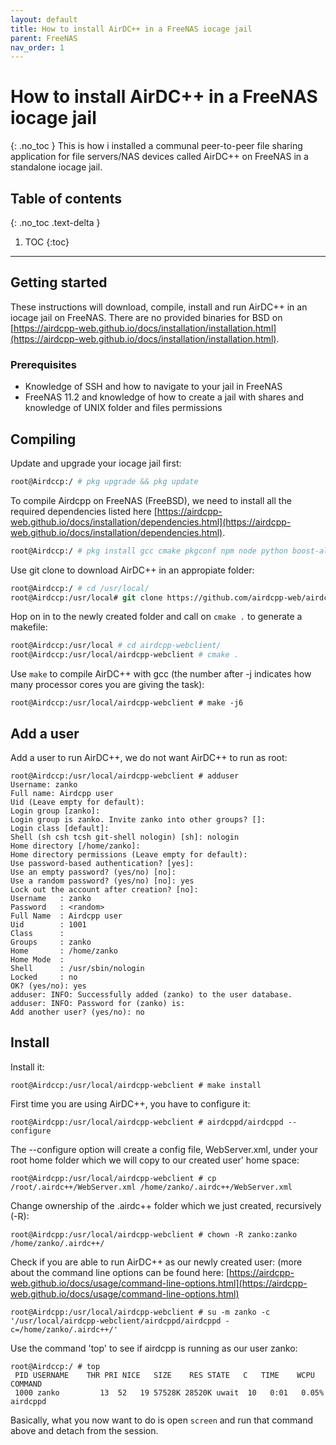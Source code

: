 ```yaml
---
layout: default
title: How to install AirDC++ in a FreeNAS iocage jail
parent: FreeNAS
nav_order: 1
---
```


# How to install AirDC++ in a FreeNAS iocage jail
{: .no_toc }
This is how i installed a communal peer-to-peer file sharing application for file servers/NAS devices called AirDC++ on FreeNAS in a standalone iocage jail.

## Table of contents
{: .no_toc .text-delta }

1. TOC
{:toc}
---
## Getting started
These instructions will download, compile, install and run AirDC++ in an iocage jail on FreeNAS. There are no provided binaries for BSD on [https://airdcpp-web.github.io/docs/installation/installation.html](https://airdcpp-web.github.io/docs/installation/installation.html).

### Prerequisites
* Knowledge of SSH and how to navigate to your jail in FreeNAS
* FreeNAS 11.2 and knowledge of how to create a jail with shares and knowledge of UNIX folder and files permissions

## Compiling
Update and upgrade your iocage jail first:
```tcsh
root@Airdccp:/ # pkg upgrade && pkg update
```
To compile Airdcpp on FreeNAS (FreeBSD), we need to install all the required dependencies listed here
[https://airdcpp-web.github.io/docs/installation/dependencies.html](https://airdcpp-web.github.io/docs/installation/dependencies.html).
```tcsh
root@Airdccp:/ # pkg install gcc cmake pkgconf npm node python boost-all bzip2 leveldb miniupnpc openssl websocketpp tbb php72-maxminddb git nano 
```
Use git clone to download AirDC++ in an appropiate folder:
```tcsh
root@Airdccp:/ # cd /usr/local/
root@Airdccp:/usr/local# git clone https://github.com/airdcpp-web/airdcpp-webclient.git
````
Hop on in to the newly created folder and call on `cmake .` to generate a makefile:
```tcsh
root@Airdccp:/usr/local # cd airdcpp-webclient/
root@Airdccp:/usr/local/airdcpp-webclient # cmake .
```
Use `make` to compile AirDC++ with gcc (the number after -j indicates how many processor cores you are giving the task):
```
root@Airdccp:/usr/local/airdcpp-webclient # make -j6
```
## Add a user
Add a user to run AirDC++, we do not want AirDC++ to run as root:
```
root@Airdccp:/usr/local/airdcpp-webclient # adduser
Username: zanko
Full name: Airdcpp user
Uid (Leave empty for default): 
Login group [zanko]: 
Login group is zanko. Invite zanko into other groups? []: 
Login class [default]: 
Shell (sh csh tcsh git-shell nologin) [sh]: nologin
Home directory [/home/zanko]: 
Home directory permissions (Leave empty for default): 
Use password-based authentication? [yes]: 
Use an empty password? (yes/no) [no]: 
Use a random password? (yes/no) [no]: yes
Lock out the account after creation? [no]: 
Username   : zanko
Password   : <random>
Full Name  : Airdcpp user
Uid        : 1001
Class      : 
Groups     : zanko 
Home       : /home/zanko
Home Mode  : 
Shell      : /usr/sbin/nologin
Locked     : no
OK? (yes/no): yes
adduser: INFO: Successfully added (zanko) to the user database.
adduser: INFO: Password for (zanko) is: 
Add another user? (yes/no): no
```
## Install
Install it:
```
root@Airdccp:/usr/local/airdcpp-webclient # make install
```
First time you are using AirDC++, you have to configure it:
```
root@Airdcpp:/usr/local/airdcpp-webclient # airdcppd/airdcppd --configure
```
The --configure option will create a config file, WebServer.xml, under your root home folder which we will copy to our created user' home space:
```
root@Airdcpp:/usr/local/airdcpp-webclient # cp /root/.airdc++/WebServer.xml /home/zanko/.airdc++/WebServer.xml
```
Change ownership of the .airdc++ folder which we just created, recursively (-R):
```
root@Airdcpp:/usr/local/airdcpp-webclient # chown -R zanko:zanko /home/zanko/.airdc++/
```
Check if you are able to run AirDC++ as our newly created user: (more about the command line options can be found here: [https://airdcpp-web.github.io/docs/usage/command-line-options.html](https://airdcpp-web.github.io/docs/usage/command-line-options.html)
```
root@Airdcpp:/usr/local/airdcpp-webclient # su -m zanko -c '/usr/local/airdcpp-webclient/airdcppd/airdcppd -c=/home/zanko/.airdc++/'
```
Use the command 'top' to see if airdcpp is running as our user zanko:
```
root@Airdccp:/ # top
 PID USERNAME    THR PRI NICE   SIZE    RES STATE   C   TIME    WCPU COMMAND
 1000 zanko         13  52   19 57528K 28520K uwait  10   0:01   0.05% airdcppd
```

Basically, what you now want to do is open `screen` and run that command above and detach from the session. 
